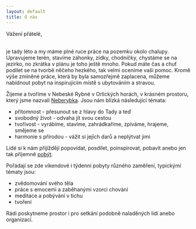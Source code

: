 ```yaml
---
layout: default
title: O nás
---
```


<p class="message">
  Vážení přátelé, <br/> <br/>

  je tady léto a my máme plné ruce práce na pozemku okolo chalupy. Upravujeme terén, stavíme záhonky, zídky, chodníčky, chystáme se na jezírko, no zkrátka v plánu je toho ještě mnoho. Pokud máte čas a chuť podílet se na tvorbě něčeho hezkého, tak velmi oceníme vaši pomoc. Kromě výše zmíněné práce, která by byla samozřejmě zaplacena, můžeme nabídnout pobyt na inspirujícím místě s ubytováním a stravou.
</p>

Žijeme a tvoříme v Nebeské Rybné v Orlických horách, v krásném prostoru, který jsme nazvali <a href="/neberybka">Neberybka</a>. Jsou nám blízká následující témata:

* přítomnost - přesunout se z hlavy do Tady a teď
* svobodný život - odvaha jít svou cestou
* tvořivost - vyrábíme, stavíme, zahrádkaříme, zpíváme, hrajeme, smějeme se
* harmonie s přírodou - vážit si jejích darů a neplýtvat jimi


Lidé si k nám přijíždějí popovídat, posdílet, poinspirovat, pobavit anebo jen tak příjemně <a href="/pobyvani">pobýt</a>.

Pořádají se zde víkendové i týdenní pobyty různého zaměření, typickýmí tématy jsou:

* zvědomování svého těla
* práce s emocemi a zaběhanými vzorci chování
* meditace a pobývání v tichu
* tvoření

Rádi poskytneme prostor i pro setkání podobně naladěných lidí anebo organizací.

